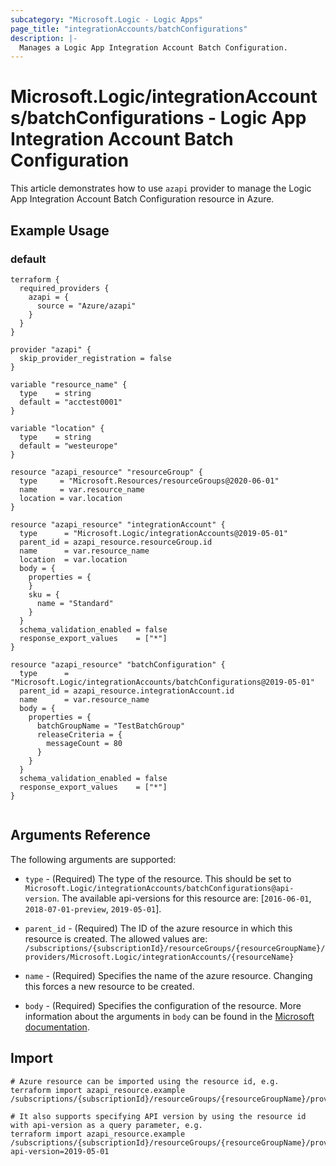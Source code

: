 ```yaml
---
subcategory: "Microsoft.Logic - Logic Apps"
page_title: "integrationAccounts/batchConfigurations"
description: |-
  Manages a Logic App Integration Account Batch Configuration.
---
```


# Microsoft.Logic/integrationAccounts/batchConfigurations - Logic App Integration Account Batch Configuration

This article demonstrates how to use `azapi` provider to manage the Logic App Integration Account Batch Configuration resource in Azure.

## Example Usage

### default

```hcl
terraform {
  required_providers {
    azapi = {
      source = "Azure/azapi"
    }
  }
}

provider "azapi" {
  skip_provider_registration = false
}

variable "resource_name" {
  type    = string
  default = "acctest0001"
}

variable "location" {
  type    = string
  default = "westeurope"
}

resource "azapi_resource" "resourceGroup" {
  type     = "Microsoft.Resources/resourceGroups@2020-06-01"
  name     = var.resource_name
  location = var.location
}

resource "azapi_resource" "integrationAccount" {
  type      = "Microsoft.Logic/integrationAccounts@2019-05-01"
  parent_id = azapi_resource.resourceGroup.id
  name      = var.resource_name
  location  = var.location
  body = {
    properties = {
    }
    sku = {
      name = "Standard"
    }
  }
  schema_validation_enabled = false
  response_export_values    = ["*"]
}

resource "azapi_resource" "batchConfiguration" {
  type      = "Microsoft.Logic/integrationAccounts/batchConfigurations@2019-05-01"
  parent_id = azapi_resource.integrationAccount.id
  name      = var.resource_name
  body = {
    properties = {
      batchGroupName = "TestBatchGroup"
      releaseCriteria = {
        messageCount = 80
      }
    }
  }
  schema_validation_enabled = false
  response_export_values    = ["*"]
}


```



## Arguments Reference

The following arguments are supported:

* `type` - (Required) The type of the resource. This should be set to `Microsoft.Logic/integrationAccounts/batchConfigurations@api-version`. The available api-versions for this resource are: [`2016-06-01`, `2018-07-01-preview`, `2019-05-01`].

* `parent_id` - (Required) The ID of the azure resource in which this resource is created. The allowed values are:  
  `/subscriptions/{subscriptionId}/resourceGroups/{resourceGroupName}/providers/Microsoft.Logic/integrationAccounts/{resourceName}`

* `name` - (Required) Specifies the name of the azure resource. Changing this forces a new resource to be created.

* `body` - (Required) Specifies the configuration of the resource. More information about the arguments in `body` can be found in the [Microsoft documentation](https://learn.microsoft.com/en-us/azure/templates/Microsoft.Logic/integrationAccounts/batchConfigurations?pivots=deployment-language-terraform).

## Import

 ```shell
 # Azure resource can be imported using the resource id, e.g.
 terraform import azapi_resource.example /subscriptions/{subscriptionId}/resourceGroups/{resourceGroupName}/providers/Microsoft.Logic/integrationAccounts/{resourceName}/batchConfigurations/{resourceName}
 
 # It also supports specifying API version by using the resource id with api-version as a query parameter, e.g.
 terraform import azapi_resource.example /subscriptions/{subscriptionId}/resourceGroups/{resourceGroupName}/providers/Microsoft.Logic/integrationAccounts/{resourceName}/batchConfigurations/{resourceName}?api-version=2019-05-01
 ```

